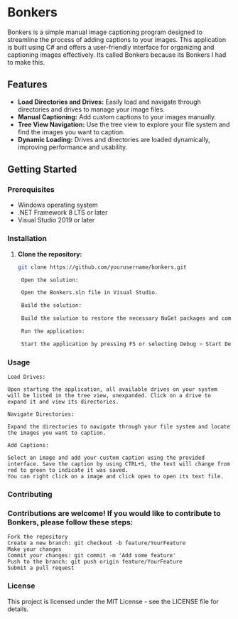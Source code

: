# Bonkers
Bonkers is a simple manual image captioning program designed to streamline the process of adding captions to your images. This application is built using C# and offers a user-friendly interface for organizing and captioning images effectively.
Its called Bonkers because its Bonkers I had to make this.

## Features

- **Load Directories and Drives:** Easily load and navigate through directories and drives to manage your image files.
- **Manual Captioning:** Add custom captions to your images manually.
- **Tree View Navigation:** Use the tree view to explore your file system and find the images you want to caption.
- **Dynamic Loading:** Drives and directories are loaded dynamically, improving performance and usability.

## Getting Started

### Prerequisites

- Windows operating system
- .NET Framework 8 LTS or later
- Visual Studio 2019 or later

### Installation

1. **Clone the repository:**

   ```sh
   git clone https://github.com/yourusername/bonkers.git

    Open the solution:

    Open the Bonkers.sln file in Visual Studio.

    Build the solution:

    Build the solution to restore the necessary NuGet packages and compile the project.

    Run the application:

    Start the application by pressing F5 or selecting Debug > Start Debugging.

### Usage

    Load Drives:

    Upon starting the application, all available drives on your system will be listed in the tree view, unexpanded. Click on a drive to expand it and view its directories.

    Navigate Directories:

    Expand the directories to navigate through your file system and locate the images you want to caption.

    Add Captions:

    Select an image and add your custom caption using the provided interface. Save the caption by using CTRL+S, the text will change from red to green to indicate it was saved.
    You can right click on a image and click open to open its text file.
    

### Contributing

### Contributions are welcome! If you would like to contribute to Bonkers, please follow these steps:

    Fork the repository
    Create a new branch: git checkout -b feature/YourFeature
    Make your changes
    Commit your changes: git commit -m 'Add some feature'
    Push to the branch: git push origin feature/YourFeature
    Submit a pull request

### License

This project is licensed under the MIT License - see the LICENSE file for details.